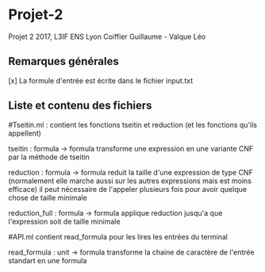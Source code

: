 # Projet-2
Projet 2 2017, L3IF ENS Lyon
Coiffier Guillaume - Valque Léo

## Remarques générales

[x] La formule d'entrée est écrite dans le fichier input.txt

## Liste et contenu des fichiers

#Tseitin.ml :
contient les fonctions tseitin et reduction (et les fonctions qu'ils
appellent)

tseitin : formula -> formula
transforme une expression en une variante CNF par la méthode de tseitin

reduction : formula -> formula
reduit la taille d'une expression de type CNF (normalement elle marche aussi sur les autres expressions mais est moins efficace)
il peut nécessaire de l'appeler plusieurs fois pour avoir quelque chose de taille minimale

reduction_full : formula -> formula
applique reduction jusqu'a que l'expression soit de taille minimale

#API.ml
contient read_formula pour les lires les entrées du terminal

read_formula : unit -> formula
transforme la chaine de caractère de l'entrée standart en une
formula